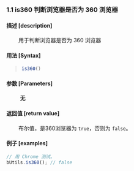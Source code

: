 ### 1.1 is360 判断浏览器是否为 360 浏览器

#### 描述 [description]

&nbsp;&nbsp;&nbsp;&nbsp;&nbsp;&nbsp;&nbsp;&nbsp;用于判断浏览器是否为 360 浏览器

#### 用法 [Syntax]

> ```js
> is360()
> ```

#### 参数 [Parameters]

&nbsp;&nbsp; &nbsp;&nbsp;&nbsp;&nbsp;&nbsp;&nbsp;**无**

#### 返回值 [return value]

&nbsp;&nbsp;&nbsp;&nbsp;&nbsp;&nbsp;&nbsp;&nbsp;布尔值，是360浏览器为 `true`，否则为 `false`。

#### 例子 [examples]

```js
// 用 Chrome 测试。
bUtils.is360(); // false
```
